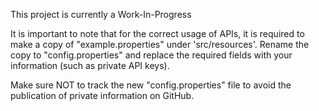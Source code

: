 This project is currently a Work-In-Progress

It is important to note that for the correct usage of APIs, it is required to make a copy of "example.properties" under 'src/resources'. Rename the copy to "config.properties" and replace the required fields with your information (such as private API keys).

Make sure NOT to track the new "config.properties" file to avoid the publication of private information on GitHub.
